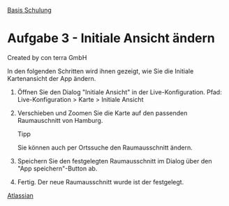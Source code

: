 [Basis Schulung](Readme.md)

Aufgabe 3 - Initiale Ansicht ändern
======================================================

Created by con terra GmbH

In den folgenden Schritten wird ihnen gezeigt, wie Sie die Initiale Kartenansicht der App ändern.

1.  Öffnen Sie den Dialog "Initiale Ansicht" in der Live-Konfiguration.
    Pfad: Live-Konfiguration \> Karte \> Initiale Ansicht
2.  Verschieben und Zoomen Sie die Karte auf den passenden Raumauschnitt von Hamburg.

    Tipp

    Sie können auch per Ortssuche den Raumausschnitt ändern.

3.  Speichern Sie den festgelegten Raumausschnitt im Dialog über den "App speichern"-Button ab.
4.  Fertig. Der neue Raumausschnitt wurde ist der festgelegt.

[Atlassian](http://www.atlassian.com/)

